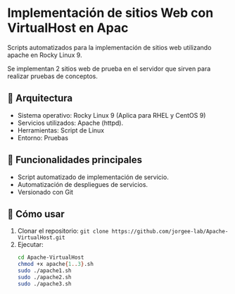 # Implementación de sitios Web con VirtualHost en Apac

Scripts automatizados para la implementación de sitios web utilizando apache en Rocky Linux 9.

Se implementan 2 sitios web de prueba en el servidor que sirven para realizar pruebas de conceptos.

## 🧱 Arquitectura

- Sistema operativo: Rocky Linux 9 (Aplica para RHEL y CentOS 9)
- Servicios utilizados: Apache (httpd).
- Herramientas: Script de Linux
- Entorno: Pruebas


## 🚀 Funcionalidades principales

- Script automatizado de implementación de servicio.
- Automatización de despliegues de servicios.
- Versionado con Git


## 📌 Cómo usar

1. Clonar el repositorio:
`git clone https://github.com/jorgee-lab/Apache-VirtualHost.git`
2. Ejecutar:
   ```bash
   cd Apache-VirtualHost
   chmod +x apache{1..3}.sh
   sudo ./apache1.sh
   sudo ./apache2.sh
   sudo ./apache3.sh

